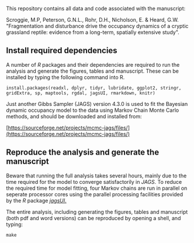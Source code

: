 

This repository contains all data and code associated with the manuscript: 

Scroggie, M.P, Peterson, G.N.L., Rohr, D.H., Nicholson, E. & Heard, G.W. "Fragmentation and disturbance drive the occupancy dynamics of a cryptic grassland reptile: evidence from a long-term, spatially extensive study".

## Install required dependencies

A number of *R* packages and their dependencies are required to run the analysis and generate the figures, tables and manuscript. These can be installed by typing the following command into R.

```
install.packages(readxl, dplyr, tidyr, lubridate, ggplot2, stringr,  gridExtra, sp, maptools, rgdal, jagsUI, rmarkdown, knitr)
```

Just another Gibbs Sampler (JAGS) version 4.3.0 is used to fit the Bayesian dynamic occupancy model to the data using Markov Chain Monte Carlo methods, and should be downloaded and installed from:

[https://sourceforge.net/projects/mcmc-jags/files/](https://sourceforge.net/projects/mcmc-jags/files/)


## Reproduce the analysis and generate the manuscript

Beware that running the full analysis takes several hours, mainly due to the time required for the model to converge satisfactorily in *JAGS*. To reduce the required time for model fitting, four Markov chains are run in parallel on seperate processor cores using the parallel processing facilities provided by the *R* package [*jagsUI*.](https://cran.r-project.org/web/packages/jagsUI/index.html)

The entire analysis, including generating the figures, tables and manuscript (both pdf and word versions) can be reproduced by opening a shell, and typing:

```
make
```



 
